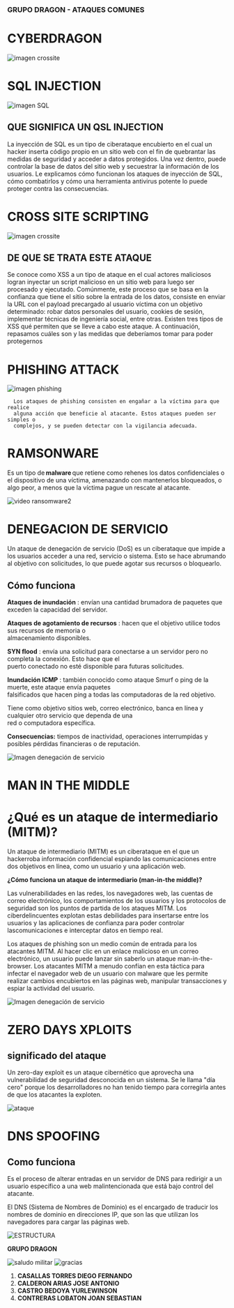 
### GRUPO DRAGON - ATAQUES COMUNES
 
  <h1>CYBERDRAGON</h1>

 </header>

![imagen crossite](https://i.gifer.com/7v54.gif)

<h1>SQL INJECTION</h1>

![imagen SQL](https://www.avast.com/hs-fs/hubfs/New_Avast_Academy/SQL%20injection/SQL_injection-Hero.png?width=2400&name=SQL_injection-Hero.png)

## QUE SIGNIFICA UN QSL INJECTION


La inyección de SQL es un tipo de ciberataque encubierto en el cual un hacker inserta código propio en un sitio web con el fin de quebrantar las medidas de seguridad y acceder a datos protegidos. Una vez dentro, puede controlar la base de datos del sitio web y secuestrar la información de los usuarios. Le explicamos cómo funcionan los ataques de inyección de SQL, cómo combatirlos y cómo una herramienta antivirus potente lo puede proteger contra las consecuencias.

<h1>CROSS SITE SCRIPTING</h1>

![imagen crossite](https://media.geeksforgeeks.org/wp-content/uploads/20190516152959/Cross-Site-ScriptingXSS.png)

## DE QUE SE TRATA ESTE ATAQUE

Se conoce como  XSS a un tipo de ataque en el cual actores maliciosos logran inyectar un script malicioso en un sitio web para luego ser procesado y ejecutado. Comúnmente, este proceso que se basa en la confianza que tiene el sitio sobre la entrada de los datos, consiste en enviar la URL con el payload precargado al usuario víctima con un objetivo determinado: robar datos personales del usuario, cookies de sesión, implementar técnicas de ingeniería social, entre otras.
Existen tres tipos de XSS qué permiten que se lleve a cabo este ataque. A continuación, repasamos cuáles son y las medidas que deberíamos tomar para poder protegernos

# PHISHING ATTACK 

![imagen phishing](https://www.cloudflare.com/img/learning/security/threats/phishing-attack/diagram-phishing-attack.png)

      Los ataques de phishing consisten en engañar a la víctima para que realice 
      alguna acción que beneficie al atacante. Estos ataques pueden ser simples o 
      complejos, y se pueden detectar con la vigilancia adecuada.


# RAMSONWARE

Es un tipo de **malware** que retiene como rehenes los datos confidenciales o el dispositivo de una víctima, amenazando con mantenerlos bloqueados, o algo peor, a menos que la víctima pague un rescate al atacante.


![video ransomware2](https://www.codastory.com/wp-content/uploads/2021/12/Header-1.gif)


# DENEGACION DE SERVICIO 

Un ataque de denegación de servicio (DoS) es un ciberataque que impide a los usuarios acceder a una red, servicio o sistema. Esto se hace abrumando al objetivo con solicitudes, lo que puede agotar sus recursos o bloquearlo.

## Cómo funciona

**Ataques de inundación** : envían una cantidad brumadora de paquetes que exceden la capacidad del servidor.<br> 

**Ataques de agotamiento de recursos** : hacen que el objetivo utilice todos sus recursos de memoria o<br>
almacenamiento disponibles. 

**SYN flood** : envía una solicitud para conectarse a un servidor pero no completa la conexión. Esto hace que el<br>
puerto conectado no esté disponible para futuras solicitudes.

**Inundación ICMP** : también conocido como ataque Smurf o ping de la muerte, este ataque envía paquetes<br>  falsificados que hacen ping a todas las computadoras de la red objetivo. 

Tiene como objetivo sitios web, correo electrónico, banca en línea y cualquier otro servicio que dependa de una<br>  red o computadora específica. 

**Consecuencias:** tiempos de inactividad, operaciones interrumpidas y posibles pérdidas financieras o de reputación.

![Imagen denegación de servicio](https://cdn.prod.website-files.com/62e153e41d6ee298cc9a98f7/672a1d51ce7b6b71d2b477d1_639f433abf3d71a94ef2e5fd_ataque-ddos.png)


<h1>MAN IN THE MIDDLE</h1>

# ¿Qué es un ataque de intermediario (MITM)?

Un ataque de intermediario (MITM) es un ciberataque en el que un hackerroba información confidencial espiando
las comunicaciones entre dos objetivos en línea, como un usuario y una aplicación web.

**¿Cómo funciona un ataque de intermediario (man-in-the middle)?**

Las vulnerabilidades en las redes, los navegadores web, las cuentas de correo electrónico, los comportamientos de los usuarios y los protocolos de seguridad son los puntos de partida de los ataques MITM. Los ciberdelincuentes explotan estas debilidades para insertarse entre los usuarios y las aplicaciones de confianza para poder controlar lascomunicaciones e interceptar datos en tiempo real.

Los ataques de phishing son un medio común de entrada para los atacantes MITM. Al hacer clic en un enlace malicioso en un correo electrónico, un usuario puede lanzar sin saberlo un ataque man-in-the-browser. Los atacantes MITM a menudo confían en esta táctica para infectar el navegador web  de un usuario con malware que les permite realizar cambios encubiertos en las páginas web, manipular transacciones y espiar la actividad del usuario.


![Imagen denegación de servicio](https://web-assets.esetstatic.com/tn/-x700/wls/2021/09/ataques_man_in_the_middle.png)



<h1>ZERO DAYS XPLOITS</h1>

## significado del ataque 

Un zero-day exploit es un ataque cibernético que aprovecha una vulnerabilidad de seguridad desconocida en un sistema. Se le llama "día cero" porque los desarrolladores no han tenido tiempo para corregirla antes de que los atacantes la exploten. 

![ataque](https://www.accuknox.com/wp-content/uploads/zerodayattacks_4-1024x545.png)

<h1>DNS SPOOFING</h1>

## Como funciona

Es el proceso de alterar entradas en un servidor de DNS para redirigir a un usuario específico a una web malintencionada que está bajo control del atacante.

El DNS (Sistema de Nombres de Dominio) es el encargado de traducir los nombres de dominio en direcciones IP, que son las que utilizan los navegadores para cargar las páginas web.

![ESTRUCTURA](https://web-assets.esetstatic.com/wls/es-la/2012/06/ciclo-malicioso-de-DNS.png)

**GRUPO DRAGON**



![saludo militar](https://media.tenor.com/Pw-UTvrGMcMAAAAM/4th-of-july-salute.gif)
![gracias](https://media.tenor.com/0MqQbvj3peYAAAAM/thinking-for-watching.gif)

1. **CASALLAS TORRES DIEGO FERNANDO**
2. **CALDERON ARIAS JOSE ANTONIO**
3. **CASTRO BEDOYA YURLEWINSON**
4. **CONTRERAS LOBATON JOAN SEBASTIAN**
